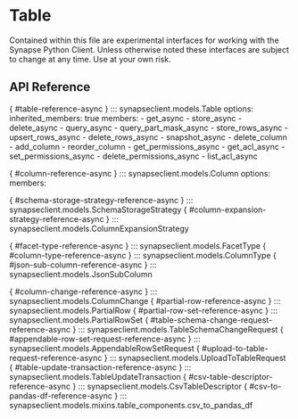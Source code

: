 # Table

Contained within this file are experimental interfaces for working with the Synapse Python
Client. Unless otherwise noted these interfaces are subject to change at any time. Use
at your own risk.

## API Reference

[](){ #table-reference-async }
::: synapseclient.models.Table
    options:
        inherited_members: true
        members:
        - get_async
        - store_async
        - delete_async
        - query_async
        - query_part_mask_async
        - store_rows_async
        - upsert_rows_async
        - delete_rows_async
        - snapshot_async
        - delete_column
        - add_column
        - reorder_column
        - get_permissions_async
        - get_acl_async
        - set_permissions_async
        - delete_permissions_async
        - list_acl_async

[](){ #column-reference-async }
::: synapseclient.models.Column
    options:
        members:

[](){ #schema-storage-strategy-reference-async }
::: synapseclient.models.SchemaStorageStrategy
[](){ #column-expansion-strategy-reference-async }
::: synapseclient.models.ColumnExpansionStrategy

[](){ #facet-type-reference-async }
::: synapseclient.models.FacetType
[](){ #column-type-reference-async }
::: synapseclient.models.ColumnType
[](){ #json-sub-column-reference-async }
::: synapseclient.models.JsonSubColumn


[](){ #column-change-reference-async }
::: synapseclient.models.ColumnChange
[](){ #partial-row-reference-async }
::: synapseclient.models.PartialRow
[](){ #partial-row-set-reference-async }
::: synapseclient.models.PartialRowSet
[](){ #table-schema-change-request-reference-async }
::: synapseclient.models.TableSchemaChangeRequest
[](){ #appendable-row-set-request-reference-async }
::: synapseclient.models.AppendableRowSetRequest
[](){ #upload-to-table-request-reference-async }
::: synapseclient.models.UploadToTableRequest
[](){ #table-update-transaction-reference-async }
::: synapseclient.models.TableUpdateTransaction
[](){ #csv-table-descriptor-reference-async }
::: synapseclient.models.CsvTableDescriptor
[](){ #csv-to-pandas-df-reference-async }
::: synapseclient.models.mixins.table_components.csv_to_pandas_df
